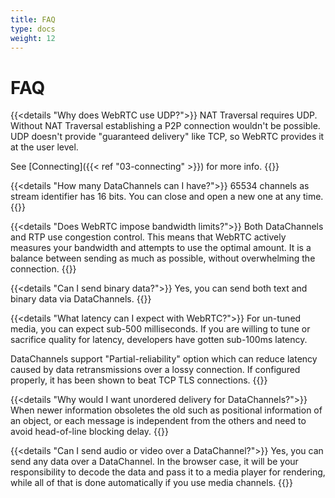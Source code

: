 ```yaml
---
title: FAQ
type: docs
weight: 12
---
```


# FAQ

{{<details "Why does WebRTC use UDP?">}}
NAT Traversal requires UDP. Without NAT Traversal establishing a P2P connection
wouldn't be possible.  UDP doesn't provide "guaranteed delivery" like TCP, so WebRTC provides it at the
user level.

See [Connecting]({{< ref "03-connecting" >}}) for more info.
{{</details>}}

{{<details "How many DataChannels can I have?">}}
65534 channels as stream identifier has 16 bits. You can close and open a new one at any time.
{{</details>}}

{{<details "Does WebRTC impose bandwidth limits?">}}
Both DataChannels and RTP use congestion control. This means that WebRTC actively measures
your bandwidth and attempts to use the optimal amount. It is a balance between sending as much
as possible, without overwhelming the connection.
{{</details>}}

{{<details "Can I send binary data?">}}
Yes, you can send both text and binary data via DataChannels.
{{</details>}}

{{<details "What latency can I expect with WebRTC?">}}
For un-tuned media, you can expect sub-500 milliseconds. If you are willing to tune or sacrifice quality
for latency, developers have gotten sub-100ms latency.

DataChannels support "Partial-reliability" option which can reduce latency caused by
data retransmissions over a lossy connection. If configured properly, it has been shown to beat TCP TLS connections.
{{</details>}}

{{<details "Why would I want unordered delivery for DataChannels?">}}
When newer information obsoletes the old such as positional information of an
object, or each message is independent from the others and need to avoid
head-of-line blocking delay.
{{</details>}}

{{<details "Can I send audio or video over a DataChannel?">}}
Yes, you can send any data over a DataChannel. In the browser case, it will be your
responsibility to decode the data and pass it to a media player for rendering,
while all of that is done automatically if you use media channels.
{{</details>}}
